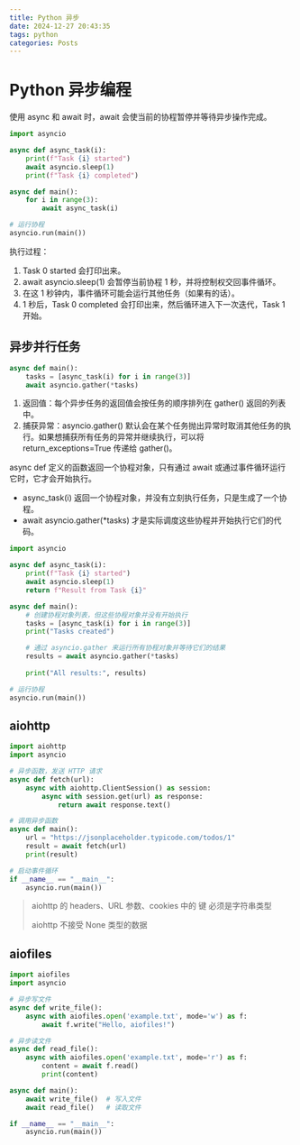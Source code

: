```yaml
---
title: Python 异步
date: 2024-12-27 20:43:35
tags: python
categories: Posts
---
```


# Python 异步编程

使用 async 和 await 时，await 会使当前的协程暂停并等待异步操作完成。

```python
import asyncio

async def async_task(i):
    print(f"Task {i} started")
    await asyncio.sleep(1)
    print(f"Task {i} completed")

async def main():
    for i in range(3):
        await async_task(i)

# 运行协程
asyncio.run(main())
```

执行过程：

1. Task 0 started 会打印出来。
2. await asyncio.sleep(1) 会暂停当前协程 1 秒，并将控制权交回事件循环。
3. 在这 1 秒钟内，事件循环可能会运行其他任务（如果有的话）。
4. 1 秒后，Task 0 completed 会打印出来，然后循环进入下一次迭代，Task 1 开始。

## 异步并行任务

```python
async def main():
    tasks = [async_task(i) for i in range(3)]
    await asyncio.gather(*tasks)
```

1. 返回值：每个异步任务的返回值会按任务的顺序排列在 gather() 返回的列表中。
2. 捕获异常：asyncio.gather() 默认会在某个任务抛出异常时取消其他任务的执行。如果想捕获所有任务的异常并继续执行，可以将 return_exceptions=True 传递给 gather()。

async def 定义的函数返回一个协程对象，只有通过 await 或通过事件循环运行它时，它才会开始执行。

- async_task(i) 返回一个协程对象，并没有立刻执行任务，只是生成了一个协程。
- await asyncio.gather(*tasks) 才是实际调度这些协程并开始执行它们的代码。

```python
import asyncio

async def async_task(i):
    print(f"Task {i} started")
    await asyncio.sleep(1)
    return f"Result from Task {i}"

async def main():
    # 创建协程对象列表，但这些协程对象并没有开始执行
    tasks = [async_task(i) for i in range(3)]
    print("Tasks created")

    # 通过 asyncio.gather 来运行所有协程对象并等待它们的结果
    results = await asyncio.gather(*tasks)
    
    print("All results:", results)

# 运行协程
asyncio.run(main())
```

## aiohttp

```python
import aiohttp
import asyncio

# 异步函数，发送 HTTP 请求
async def fetch(url):
    async with aiohttp.ClientSession() as session:
        async with session.get(url) as response:
            return await response.text()

# 调用异步函数
async def main():
    url = "https://jsonplaceholder.typicode.com/todos/1"
    result = await fetch(url)
    print(result)

# 启动事件循环
if __name__ == "__main__":
    asyncio.run(main())
```

> aiohttp 的 headers、URL 参数、cookies 中的 键 必须是字符串类型
> 
> aiohttp 不接受 None 类型的数据

## aiofiles

```python
import aiofiles
import asyncio

# 异步写文件
async def write_file():
    async with aiofiles.open('example.txt', mode='w') as f:
        await f.write("Hello, aiofiles!")

# 异步读文件
async def read_file():
    async with aiofiles.open('example.txt', mode='r') as f:
        content = await f.read()
        print(content)

async def main():
    await write_file()  # 写入文件
    await read_file()   # 读取文件

if __name__ == "__main__":
    asyncio.run(main())
```

